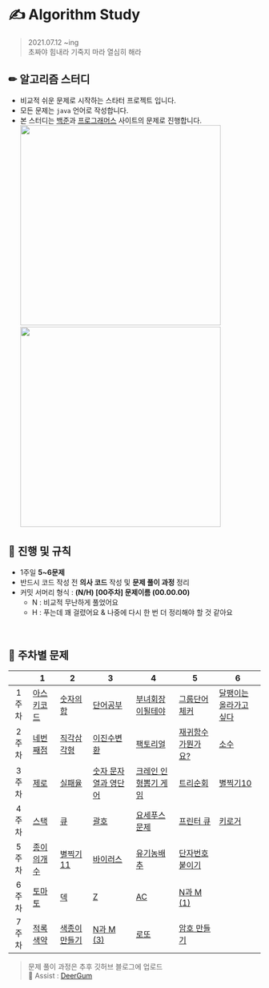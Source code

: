 # ✍ Algorithm Study
> 2021.07.12 ~ing   
> 초짜야 힘내라 기죽지 마라 열심히 해라

## ✏ 알고리즘 스터디
- 비교적 쉬운 문제로 시작하는 스타터 프로젝트 입니다.
- 모든 문제는 `java` 언어로 작성합니다.
- 본 스터디는 [백준](https://www.acmicpc.net/)과 [프로그래머스](https://programmers.co.kr/) 사이트의 문제로 진행합니다.   
[<img src="https://d2gd6pc034wcta.cloudfront.net/images/logo@2x.png" width="400">](https://www.acmicpc.net/)<br>
[<img src="https://programmers.co.kr/assets/bi-programmers-light-0d164d49b51a123bab5cca11106145d6fac5a5ac04b8646780369c2a5bc0dd79.png" width="400">](https://programmers.co.kr/)

## 📌 진행 및 규칙
- 1주일 <span style="color:">**5~6문제**</span>
- 반드시 코드 작성 전 **의사 코드** 작성 및 **문제 풀이 과정** 정리
- 커밋 서머리 형식 : **(N/H) [00주차] 문제이름 (00.00.00)**
	- N : 비교적 무난하게 풀었어요
	- H : 푸는데 꽤 걸렸어요 & 나중에 다시 한 번 더 정리해야 할 것 같아요
<br>

## 🌙 주차별 문제
| | 1 | 2 | 3 | 4 | 5 | 6 |
|:----:|----------|----------|----------|----------|----------|----------|
| 1주차 |[아스키코드](https://www.acmicpc.net/problem/11654)|[숫자의 합](https://www.acmicpc.net/problem/11720)|[단어공부](https://www.acmicpc.net/problem/1157)|[부녀회장이될테야](https://www.acmicpc.net/problem/2775)|[그룹단어체커](https://www.acmicpc.net/problem/1316)|[달팽이는 올라가고 싶다](https://www.acmicpc.net/problem/2869)|
| 2주차 |[네번째점](https://www.acmicpc.net/problem/3009)|[직각삼각형](https://www.acmicpc.net/problem/4153)|[이진수변환](https://www.acmicpc.net/problem/10829)|[팩토리얼](https://www.acmicpc.net/problem/10872)|[재귀함수가뭔가요?](https://www.acmicpc.net/problem/17478)|[소수](https://www.acmicpc.net/problem/2581)|
| 3주차 |[제로](https://www.acmicpc.net/problem/10773)|[실패율](https://programmers.co.kr/learn/courses/30/lessons/42889)|[숫자 문자열과 영단어](https://programmers.co.kr/learn/courses/30/lessons/81301)|[크레인 인형뽑기 게임](https://programmers.co.kr/learn/courses/30/lessons/64061)|[트리순회](https://www.acmicpc.net/problem/1991)|[별찍기10](https://www.acmicpc.net/problem/2447)|
| 4주차 |[스택](https://www.acmicpc.net/problem/10828)|[큐](https://www.acmicpc.net/problem/10845)|[괄호](https://www.acmicpc.net/problem/9012)|[요세푸스 문제](https://www.acmicpc.net/problem/1158)|[프린터 큐](https://www.acmicpc.net/problem/1966)|[키로거](https://www.acmicpc.net/problem/5397)|
| 5주차 |[종이의개수](https://www.acmicpc.net/problem/1780)|[별찍기11](https://www.acmicpc.net/problem/2448)|[바이러스](https://www.acmicpc.net/problem/2606)|[유기농배추](https://www.acmicpc.net/problem/1012)|[단자번호붙이기](https://www.acmicpc.net/problem/2667)|[]()|
| 6주차 |[토마토](https://www.acmicpc.net/problem/7576)|[덱](https://www.acmicpc.net/problem/10866)|[Z](https://www.acmicpc.net/problem/1074)|[AC](https://www.acmicpc.net/problem/5430)|[N과 M (1)](https://www.acmicpc.net/problem/15649)|[]()|
| 7주차 |[적록색약](https://www.acmicpc.net/problem/10026)|[색종이 만들기](https://www.acmicpc.net/problem/2630)|[N과 M (3)](https://www.acmicpc.net/problem/15651)|[로또](https://www.acmicpc.net/problem/6603)|[암호 만들기](https://www.acmicpc.net/problem/1759)|[]()|


> 문제 풀이 과정은 추후 깃허브 블로그에 업로드   
> 💛 Assist : [DeerGum](https://github.com/DeerGum)

